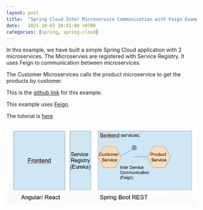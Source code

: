```yaml
---
layout: post
title:  "Spring Cloud Inter Microservice Communication with Feign Example"
date:   2021-10-03 20:41:00 +0700
categories: [spring, spring-cloud]
---
```


In this example, we have built a simple Spring Cloud application with 2 microservices. The Microservies are registered with Service Registry. It uses Feign to communication between microservices.

The Customer Microservices calls the product microservice to get the products by customer.

This is the [github link](https://github.com/skprasadu/spring-cloud-feign-example) for this example.

This example uses [Feign](https://cloud.spring.io/spring-cloud-netflix/multi/multi_spring-cloud-feign.html).

The tutorial is [here](https://www.devglan.com/spring-cloud/spring-cloud-feign-example)

![Spring Cloud Feign Architecture](https://raw.githubusercontent.com/skprasadu/skprasadu.github.io/master/static/img/_posts/feign-architecture.png)
